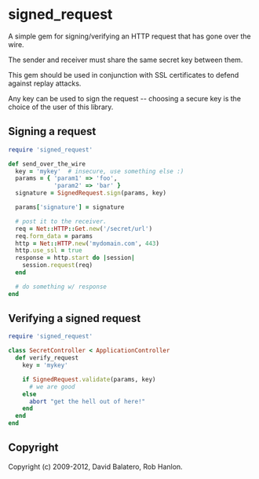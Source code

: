 # signed_request

A simple gem for signing/verifying an HTTP request that has gone over the wire.

The sender and receiver must share the same secret key between them.

This gem should be used in conjunction with SSL certificates to defend against 
replay attacks.

Any key can be used to sign the request -- choosing a secure key is the choice of the
user of this library.

## Signing a request

```ruby
require 'signed_request'

def send_over_the_wire
  key = 'mykey'  # insecure, use something else :)
  params = { 'param1' => 'foo',
             'param2' => 'bar' }
  signature = SignedRequest.sign(params, key)

  params['signature'] = signature

  # post it to the receiver.
  req = Net::HTTP::Get.new('/secret/url')
  req.form_data = params
  http = Net::HTTP.new('mydomain.com', 443)
  http.use_ssl = true
  response = http.start do |session|
    session.request(req)
  end

  # do something w/ response
end
```

## Verifying a signed request

```ruby
require 'signed_request'

class SecretController < ApplicationController
  def verify_request
    key = 'mykey'

    if SignedRequest.validate(params, key)
      # we are good
    else
      abort "get the hell out of here!"
    end
  end
end
```

## Copyright

Copyright (c) 2009-2012, David Balatero, Rob Hanlon.
